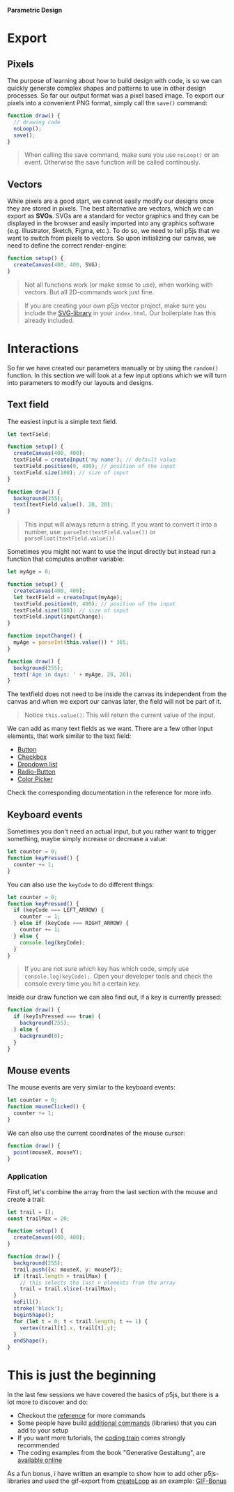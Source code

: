 **Parametric Design**

# Export

## Pixels

The purpose of learning about how to build design with code, is so we can quickly generate complex shapes and patterns to use in other design processes. So far our output format was a pixel based image. To export our pixels into a convenient PNG format, simply call the `save()` command:

```js
function draw() {
  // drawing code
  noLoop();
  save();
}
```

> When calling the save command, make sure you use `noLoop()` or an event. Otherwise the save function will be called continously.

## Vectors

While pixels are a good start,  we cannot easily modify our designs once they are stored in pixels. The best alternative are vectors, which we can export as **SVGs**. SVGs are a standard for vector graphics and they can be displayed in the browser and easily imported into any graphics software (e.g. Illustrator, Sketch, Figma, etc.). To do so, we need to tell p5js that we want to switch from pixels to vectors. So upon initializing our canvas, we need to define the correct render-engine:

```js
function setup() {
  createCanvas(400, 400, SVG);
}
```

> Not all functions work (or make sense to use), when working with vectors. But all 2D-commands work just fine.

> If you are creating your own p5js vector project, make sure you include the [SVG-library](https://github.com/zenozeng/p5.js-svg) in your `index.html`. Our boilerplate has this already included.

# Interactions

So far we have created our parameters manually or by using the `random()` function. In this section we will look at a few input options which we will turn into parameters to modify our layouts and designs.

## Text field

The easiest input is a simple text field.

```js
let textField; 

function setup() {
  createCanvas(400, 400);
  textField = createInput('my name'); // default value
  textField.position(0, 400); // position of the input
  textField.size(100); // size of input
}

function draw() {
  background(255);
  text(textField.value(), 20, 20);
}
```

> This input will always return a string. If you want to convert it into a number, use: `parseInt(textField.value())` or `parseFloat(textField.value())`

Sometimes you might not want to use the input directly but instead run a function that computes another variable:

```js
let myAge = 0;

function setup() {
  createCanvas(400, 400);
  let textField = createInput(myAge);
  textField.position(0, 400); // position of the input
  textField.size(100); // size of input
  textField.input(inputChange);
}

function inputChange() {
  myAge = parseInt(this.value()) * 365;
}

function draw() {
  background(255);
  text('Age in days: ' + myAge, 20, 20);
}
```

The textfield does not need to be inside the canvas its independent from the canvas and when we export our canvas later, the field will not be part of it.

> Notice `this.value()`: This will return the current value of the input.

We can add as many text fields as we want. There are a few other input elements, that work similar to the text field:

- [Button](https://p5js.org/reference/#/p5/createButton)
- [Checkbox](https://p5js.org/reference/#/p5/createCheckbox)
- [Dropdown list](https://p5js.org/reference/#/p5/createSelect)
- [Radio-Button](https://p5js.org/reference/#/p5/createRadio)
- [Color Picker](https://p5js.org/reference/#/p5/createColorPicker)
  
Check the corresponding documentation in the reference for more info. 

## Keyboard events

Sometimes you don't need an actual input, but you rather want to trigger something, maybe simply increase or decrease a value:

```js
let counter = 0;
function keyPressed() {
  counter += 1;
}
```

You can also use the `keyCode` to do different things:

```js
let counter = 0;
function keyPressed() {
  if (keyCode === LEFT_ARROW) {
    counter -= 1;
  } else if (keyCode === RIGHT_ARROW) {
    counter += 1;
  } else {
    console.log(keyCode);
  }
}
```

> If you are not sure which key has which code, simply use `console.log(keyCode);`. Open your developer tools and check the console every time you hit a certain key.

Inside our draw function we can also find out, if a key is currently pressed:

```js
function draw() {
  if (keyIsPressed === true) {
    background(255);
  } else {
    background(0);
  }
}
```

## Mouse events

The mouse events are very similar to the keyboard events:

```js
let counter = 0;
function mouseClicked() {
  counter += 1;
}
```

We can also use the current coordinates of the mouse cursor:

```js
function draw() {
  point(mouseX, mouseY);
}
```

### Application

First off, let's combine the array from the last section with the mouse and create a trail:

```js
let trail = [];
const trailMax = 20;

function setup() {
  createCanvas(400, 400);
}

function draw() {
  background(255);
  trail.push({x: mouseX, y: mouseY});
  if (trail.length > trailMax) {
    // this selects the last n elements from the array
    trail = trail.slice(-trailMax);
  }
  noFill();
  stroke('black');
  beginShape();
  for (let t = 0; t < trail.length; t += 1) {
    vertex(trail[t].x, trail[t].y);
  }
  endShape();
}
```

# This is just the beginning

In the last few sessions we have covered the basics of p5js, but there is a lot more to discover and do:

- Checkout the [reference](https://p5js.org/reference/) for more commands
- Some people have build [additional commands](https://p5js.org/libraries/) (libraries) that you can add to your setup
- If you want more tutorials, the [coding train](https://thecodingtrain.com/) comes strongly recommended
- The coding examples from the book "Generative Gestaltung", are [available online](http://www.generative-gestaltung.de/)

As a fun bonus, i have written an example to show how to add other p5js-libraries and used the gif-export from [createLoop](https://github.com/mrchantey/p5.createLoop#readme) as an example: [GIF-Bonus](gif.md)
